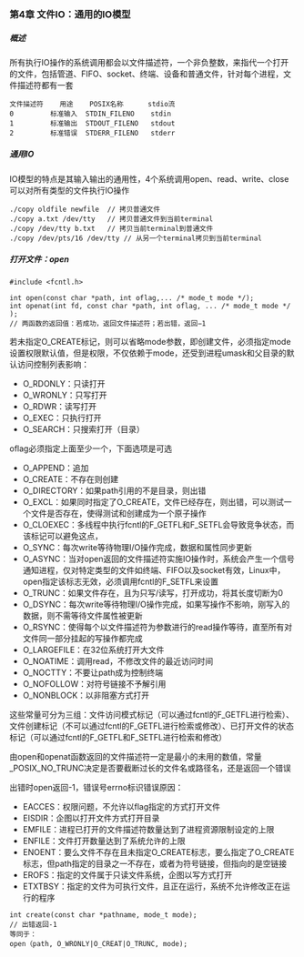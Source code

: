 ### 第4章 文件IO：通用的IO模型

##### 概述

所有执行IO操作的系统调用都会以文件描述符，一个非负整数，来指代一个打开的文件，包括管道、FIFO、socket、终端、设备和普通文件，针对每个进程，文件描述符都有一套

```
文件描述符    用途    POSIX名称      stdio流
0         标准输入  STDIN_FILENO    stdin
1         标准输出  STDOUT_FILENO   stdout
2         标准错误  STDERR_FILENO   stderr
```

##### 通用IO

IO模型的特点是其输入输出的通用性，4个系统调用open、read、write、close可以对所有类型的文件执行IO操作

```
./copy oldfile newfile	// 拷贝普通文件
./copy a.txt /dev/tty   // 拷贝普通文件到当前terminal
./copy /dev/tty b.txt   // 拷贝当前terminal到普通文件
./copy /dev/pts/16 /dev/tty // 从另一个terminal拷贝到当前terminal
```

##### 打开文件：open

```
#include <fcntl.h> 
 
int open(const char *path, int oflag,... /* mode_t mode */);   
int openat(int fd, const char *path, int oflag, ... /* mode_t mode */ );  
// 两函数的返回值：若成功，返回文件描述符；若出错，返回−1 
```

若未指定O_CREATE标记，则可以省略mode参数，即创建文件，必须指定mode设置权限默认值，但是权限，不仅依赖于mode，还受到进程umask和父目录的默认访问控制列表影响：

- O_RDONLY：只读打开
- O_WRONLY：只写打开
- O_RDWR：读写打开
- O_EXEC：只执行打开
- O_SEARCH：只搜索打开（目录）

oflag必须指定上面至少一个，下面选项是可选

- O_APPEND：追加
- O_CREATE：不存在则创建
- O_DIRECTORY：如果path引用的不是目录，则出错
- O_EXCL：如果同时指定了O_CREATE，文件已经存在，则出错，可以测试一个文件是否存在，使得测试和创建成为一个原子操作
- O_CLOEXEC：多线程中执行fcntl的F_GETFL和F_SETFL会导致竞争状态，而该标记可以避免这点，
- O_SYNC：每次write等待物理I/O操作完成，数据和属性同步更新
- O_ASYNC：当对open返回的文件描述符实施IO操作时，系统会产生一个信号通知进程，仅对特定类型的文件如终端、FIFO以及socket有效，Linux中，open指定该标志无效，必须调用fcntl的F_SETFL来设置
- O_TRUNC：如果文件存在，且为只写/读写，打开成功，将其长度切断为0
- O_DSYNC：每次write等待物理I/O操作完成，如果写操作不影响，刚写入的数据，则不需等待文件属性被更新
- O_RSYNC：使得每个以文件描述符为参数进行的read操作等待，直至所有对文件同一部分挂起的写操作都完成
- O_LARGEFILE：在32位系统打开大文件
- O_NOATIME：调用read，不修改文件的最近访问时间
- O_NOCTTY：不要让path成为控制终端
- O_NOFOLLOW：对符号链接不予解引用
- O_NONBLOCK：以非阻塞方式打开

这些常量可分为三组：文件访问模式标记（可以通过fcntl的F_GETFL进行检索）、文件创建标记（不可以通过fcntl的F_GETFL进行检索或修改）、已打开文件的状态标记（可以通过fcntl的F_GETFL和F_SETFL进行检索和修改）

由open和openat函数返回的文件描述符一定是最小的未用的数值，常量_POSIX_NO_TRUNC决定是否要截断过长的文件名或路径名，还是返回一个错误

出错时open返回-1，错误号errno标识错误原因：

* EACCES：权限问题，不允许以flag指定的方式打开文件
* EISDIR：企图以打开文件方式打开目录
* EMFILE：进程已打开的文件描述符数量达到了进程资源限制设定的上限
* ENFILE：文件打开数量达到了系统允许的上限
* ENOENT：要么文件不存在且未指定O_CREATE标志，要么指定了O_CREATE标志，但path指定的目录之一不存在，或者为符号链接，但指向的是空链接
* EROFS：指定的文件属于只读文件系统，企图以写方式打开
* ETXTBSY：指定的文件为可执行文件，且正在运行，系统不允许修改正在运行的程序

```
int create(const char *pathname, mode_t mode);	
// 出错返回-1
等同于：
open（path, O_WRONLY|O_CREAT|O_TRUNC, mode);
```

